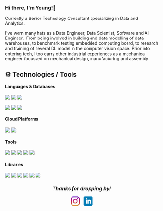 ### Hi there, I'm Yeung!👋

Currently a Senior Technology Consultant specializing in Data and Analytics.

I've worn many hats as a Data Engineer, Data Scientist, Software and AI Engineer. 
From being involved in building and data modelling of data warehouses, to benchmark testing embedded computing board, to research and training of several DL model in the computer vision space. Prior into entering tech, I too carry other industrial experiences as a mechanical engineer focussed on mechanical design, manufacturing and assembly

## ⚙️ Technologies / Tools
#### Languages & Databases <!-- languages -->
[![](https://img.shields.io/badge/Code-Python-success?style=flat&logo=Python&logoColor=white)](https://www.python.org/)
[![](https://img.shields.io/badge/Code-C++-success?style=flat&logo=C%2b%2b&logoColor=white)](https://github.com/chkjacky)
[![](https://img.shields.io/badge/Code-Java-success?style=flat&logo=Java&logoColor=white)](https://www.java.com/en/)
<!-- databases -->
[![](https://img.shields.io/badge/Database-MSSQL-informational?style=flat&logo=Microsoft&logoColor=white&color=blue)](https://www.microsoft.com/en-us/sql-server/sql-server-2022)
[![](https://img.shields.io/badge/Database-MySQL-informational?style=flat&logo=MySQL&logoColor=white&color=blue)](https://www.mysql.com/)
[![](https://img.shields.io/badge/Database-SQLite-informational?style=flat&logo=SQLite&logoColor=white&color=blue)](https://www.sqlite.org/index.html)
#### Cloud Platforms <!-- cloud tech -->
[![](https://img.shields.io/badge/Cloud-Azure-informational?style=flat&logo=MicrosoftAzure&logoColor=white&color=blue)](https://www.azure.microsoft.com/)
[![](https://img.shields.io/badge/Cloud-DataBricks-informational?style=flat&logo=Databricks&logoColor=white&color=red)](https://www.databricks.com/)
#### Tools <!-- tools -->
[![](https://img.shields.io/badge/Tool-Git-informational?style=flat&logo=Git&logoColor=white&color=red)](https://git-scm.com/)
[![](https://img.shields.io/badge/Tool-Postman-informational?style=flat&logo=Postman&logoColor=white&color=orange)](https://www.postman.com/)
[![](https://img.shields.io/badge/Tool-MySQL%20WorkBench-informational?style=flat&logo=MySQL&logoColor=white&color=blue)](https://www.mysql.com/products/workbench/)
[![](https://img.shields.io/badge/Tool-MSSQL%20Management%20Studio-informational?style=flat&logo=Microsoft&logoColor=white&color=blue)](https://learn.microsoft.com/en-us/sql/ssms/release-notes-ssms?view=sql-server-ver16)
[![](https://img.shields.io/badge/Tool-Docker-informational?style=flat&logo=Docker&logoColor=white&color=blue)](https://www.docker.com/)
#### Libraries <!-- Python libraries -->
[![](https://img.shields.io/badge/Python-PyTorch-informational?style=flat&logo=PyTorch&logoColor=white&color=orange)](https://www.pytorch.org/)
[![](https://img.shields.io/badge/Python-TensorFlow-informational?style=flat&logo=TensorFlow&logoColor=white&color=orange)](https://www.tensorflow.org/)
[![](https://img.shields.io/badge/Python-scikit--learn-informational?style=flat&logo=scikit-learn&logoColor=white&color=orange)](https://www.scikit-learn.org/)
[![](https://img.shields.io/badge/Python-NumPy-informational?style=flat&logo=NumPy&logoColor=white&color=blue)](https://www.numpy.org/)
[![](https://img.shields.io/badge/Python-Pandas-informational?style=flat&logo=pandas&logoColor=white&color=blue)](https://www.pandas.pydata.org/)
[![](https://img.shields.io/badge/Python-OpenCV-success?style=flat&logo=OpenCV&logoColor=white)](https://www.opencv.org/)

<!--
## &#x1f4c8; GitHub Stats
<a href="https://github.com/YeungHow/YeungHow">
  <img align="center" src="https://github-readme-stats.vercel.app/api/top-langs/?username=YeungHow&title_color=ffffff&text_color=c9cacc&icon_color=2bbc8a&bg_color=1d1f21&langs_count=3" />
</a>
<a href="https://github.com/YeungHow/YeungHow">
  <img align="center" src="https://github-readme-stats.vercel.app/api?username=YeungHow&show_icons=true&line_height=27&count_private=true&title_color=ffffff&text_color=c9cacc&icon_color=2bbc8a&bg_color=1d1f21" alt="YeungHow's GitHub Stats" />
</a>
-->

<h3 align='center'><i>Thanks for dropping by!</i></h3>
<p align='center'>
<a href="https://www.instagram.com/yeunghowtan/"><img height="30" src="https://github.com/YeungHow/YeungHow/blob/main/icon/instagram.png?raw=true"></a>&nbsp;&nbsp;
<a href="https://www.linkedin.com/in/yeung-how-tan/"><img height="30" src="https://github.com/YeungHow/YeungHow/blob/main/icon/linkedin.png?raw=true"></a>
</p>

<!--
**YeungHow/YeungHow** is a ✨ _special_ ✨ repository because its `README.md` (this file) appears on your GitHub profile.

Here are some ideas to get you started:

- 🔭 I’m currently working on ...
- 🌱 I’m currently learning ...
- 👯 I’m looking to collaborate on ...
- 🤔 I’m looking for help with ...
- 💬 Ask me about ...
- 📫 How to reach me: ...
- 😄 Pronouns: ...
- ⚡ Fun fact: ...
-->
